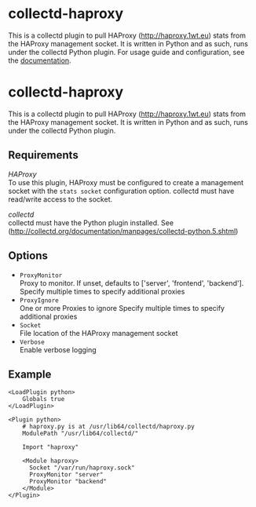 collectd-haproxy
================
This is a collectd plugin to pull HAProxy (<http://haproxy.1wt.eu>) stats from the HAProxy management socket.
It is written in Python and as such, runs under the collectd Python plugin.
For usage guide and configuration, see the [documentation](https://github.com/signalfx/integrations/tree/master/collectd-haproxy).

collectd-haproxy
================
This is a collectd plugin to pull HAProxy (<http://haproxy.1wt.eu>) stats from the HAProxy management socket.
It is written in Python and as such, runs under the collectd Python plugin.

Requirements
------------

*HAProxy*  
To use this plugin, HAProxy must be configured to create a management socket with the `stats socket`
configuration option. collectd must have read/write access to the socket.

*collectd*  
collectd must have the Python plugin installed. See (<http://collectd.org/documentation/manpages/collectd-python.5.shtml>)

Options
-------
* `ProxyMonitor`  
Proxy to monitor. If unset, defaults to ['server', 'frontend', 'backend'].
Specify multiple times to specify additional proxies
* `ProxyIgnore`  
One or more Proxies to ignore
 Specify multiple times to specify additional proxies
* `Socket`  
File location of the HAProxy management socket
* `Verbose`  
Enable verbose logging

Example
-------
    <LoadPlugin python>
        Globals true
    </LoadPlugin>

    <Plugin python>
        # haproxy.py is at /usr/lib64/collectd/haproxy.py
        ModulePath "/usr/lib64/collectd/"

        Import "haproxy"

        <Module haproxy>
          Socket "/var/run/haproxy.sock"
          ProxyMonitor "server"
          ProxyMonitor "backend"
        </Module>
    </Plugin>
